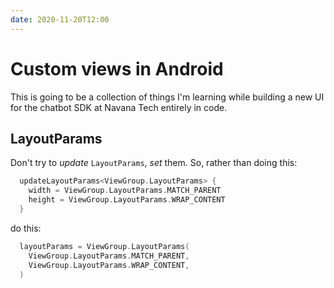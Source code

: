 ```yaml
---
date: 2020-11-20T12:00
---
```


# Custom views in Android

This is going to be a collection of things I'm learning while building a new UI for the chatbot SDK at Navana Tech entirely in code.

## LayoutParams

Don't try to _update_ `LayoutParams`, _set_ them. So, rather than doing this:

```kotlin
  updateLayoutParams<ViewGroup.LayoutParams> {
    width = ViewGroup.LayoutParams.MATCH_PARENT
    height = ViewGroup.LayoutParams.WRAP_CONTENT
  }
```

do this:


```kotlin
  layoutParams = ViewGroup.LayoutParams(
    ViewGroup.LayoutParams.MATCH_PARENT,
    ViewGroup.LayoutParams.WRAP_CONTENT,
  )
```
